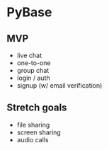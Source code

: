 # PyBase

## MVP
- live chat
- one-to-one
- group chat
- login / auth
- signup (w/ email verification)

## Stretch goals
- file sharing
- screen sharing
- audio calls